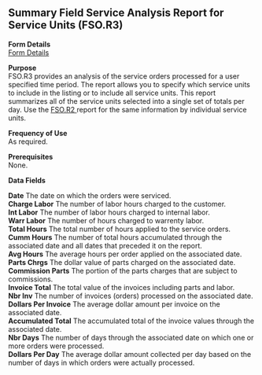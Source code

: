 ##  Summary Field Service Analysis Report for Service Units (FSO.R3)

<PageHeader />

**Form Details**  
[ Form Details ](FSO-R3-1/README.md)   

**Purpose**  
FSO.R3 provides an analysis of the service orders processed for a user specified time period. The report allows you to specify which service units to include in the listing or to include all service units. This report summarizes all of the service units selected into a single set of totals per day. Use the [ FSO.R2 ](../../../../../rover/FS-OVERVIEW/FS-REPORT/FSO-R2) report for the same information by individual service units. 

**Frequency of Use**  
As required.

**Prerequisites**  
None.

**Data Fields**

**Date** The date on which the orders were serviced.  
**Charge Labor** The number of labor hours charged to the customer.  
**Int Labor** The number of labor hours charged to internal labor.  
**Warr Labor** The number of hours charged to warrenty labor.  
**Total Hours** The total number of hours applied to the service orders.  
**Cumm Hours** The number of total hours accumulated through the associated
date and all dates that preceded it on the report.  
**Avg Hours** The average hours per order applied on the associated date.  
**Parts Chrgs** The dollar value of parts charged on the associated date.  
**Commission Parts** The portion of the parts charges that are subject to
commissions.  
**Invoice Total** The total value of the invoices including parts and labor.  
**Nbr Inv** The number of invoices (orders) processed on the associated date.  
**Dollars Per Invoice** The average dollar amount per invoice on the
associated date.  
**Accumulated Total** The accumulated total of the invoice values through the
associated date.  
**Nbr Days** The number of days through the associated date on which one or
more orders were processed.  
**Dollars Per Day** The average dollar amount collected per day based on the
number of days in which orders were actually processed.  
  
<badge text= "Version 8.10.57" vertical="middle" />

<PageFooter />